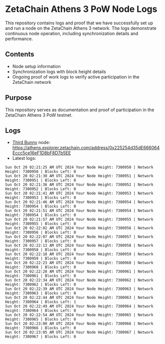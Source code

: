 # ZetaChain Athens 3 PoW Node Logs
This repository contains logs and proof that we have successfully set up and run a node on the ZetaChain Athens 3 network. The logs demonstrate continuous node operation, including synchronization details and performance.

## Contents
- Node setup information
- Synchronization logs with block height details
- Ongoing proof of work logs to verify active participation in the ZetaChain network

## Purpose
This repository serves as documentation and proof of participation in the ZetaChain Athens 3 PoW testnet.

## Logs

- [Third Bunny](https://thirdbunny.xyz/) node: https://athens.explorer.zetachain.com/address/0x225254d35dE666064Eccc5ce16eF1D8bF8D7b5EE
- Latest logs:
```
Sun Oct 20 02:21:25 AM UTC 2024 Your Node Height: 7300950 | Network Height: 7300950 | Blocks Left: 0
Sun Oct 20 02:21:30 AM UTC 2024 Your Node Height: 7300951 | Network Height: 7300951 | Blocks Left: 0
Sun Oct 20 02:21:36 AM UTC 2024 Your Node Height: 7300952 | Network Height: 7300952 | Blocks Left: 0
Sun Oct 20 02:21:41 AM UTC 2024 Your Node Height: 7300953 | Network Height: 7300953 | Blocks Left: 0
Sun Oct 20 02:21:46 AM UTC 2024 Your Node Height: 7300954 | Network Height: 7300954 | Blocks Left: 0
Sun Oct 20 02:21:51 AM UTC 2024 Your Node Height: 7300954 | Network Height: 7300954 | Blocks Left: 0
Sun Oct 20 02:21:57 AM UTC 2024 Your Node Height: 7300955 | Network Height: 7300955 | Blocks Left: 0
Sun Oct 20 02:22:02 AM UTC 2024 Your Node Height: 7300956 | Network Height: 7300956 | Blocks Left: 0
Sun Oct 20 02:22:07 AM UTC 2024 Your Node Height: 7300957 | Network Height: 7300957 | Blocks Left: 0
Sun Oct 20 02:22:13 AM UTC 2024 Your Node Height: 7300958 | Network Height: 7300958 | Blocks Left: 0
Sun Oct 20 02:22:18 AM UTC 2024 Your Node Height: 7300959 | Network Height: 7300959 | Blocks Left: 0
Sun Oct 20 02:22:23 AM UTC 2024 Your Node Height: 7300960 | Network Height: 7300960 | Blocks Left: 0
Sun Oct 20 02:22:28 AM UTC 2024 Your Node Height: 7300961 | Network Height: 7300961 | Blocks Left: 0
Sun Oct 20 02:22:34 AM UTC 2024 Your Node Height: 7300962 | Network Height: 7300962 | Blocks Left: 0
Sun Oct 20 02:22:39 AM UTC 2024 Your Node Height: 7300963 | Network Height: 7300963 | Blocks Left: 0
Sun Oct 20 02:22:44 AM UTC 2024 Your Node Height: 7300963 | Network Height: 7300964 | Blocks Left: 1
Sun Oct 20 02:22:49 AM UTC 2024 Your Node Height: 7300964 | Network Height: 7300964 | Blocks Left: 0
Sun Oct 20 02:22:54 AM UTC 2024 Your Node Height: 7300965 | Network Height: 7300965 | Blocks Left: 0
Sun Oct 20 02:23:00 AM UTC 2024 Your Node Height: 7300966 | Network Height: 7300966 | Blocks Left: 0
Sun Oct 20 02:23:05 AM UTC 2024 Your Node Height: 7300967 | Network Height: 7300967 | Blocks Left: 0
```
